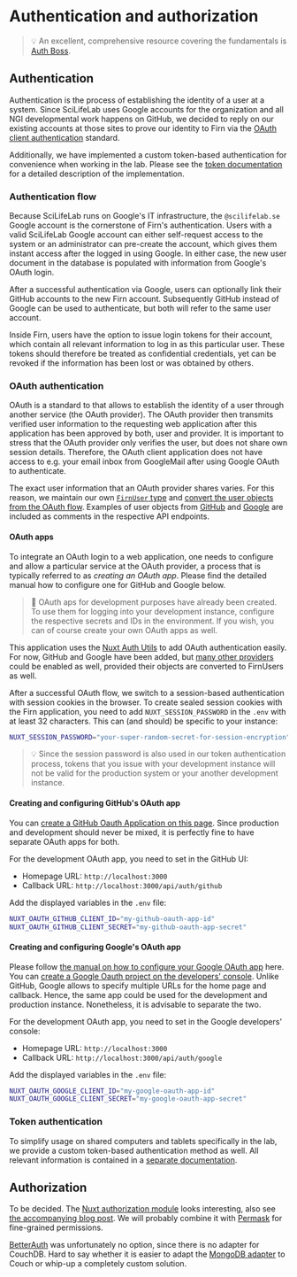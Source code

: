 # Authentication and authorization

> 💡  An excellent, comprehensive resource covering the fundamentals is [Auth Boss](https://github.com/teesloane/Auth-Boss).

## Authentication

Authentication is the process of establishing the identity of a user at a system. Since SciLifeLab uses Google accounts for the organization and all NGI developmental work happens on GitHub, we decided to reply on our existing accounts at those sites to prove our identity to Firn via the [OAuth](https://www.loginradius.com/blog/engineering/oauth2/) [client authentication](https://oauth.net/2/client-authentication/) standard.

Additionally, we have implemented a custom token-based authentication for convenience when working in the lab. Please see the [token documentation](./tokens.md) for a detailed description of the implementation.

### Authentication flow

Because SciLifeLab runs on Google's IT infrastructure, the `@scilifelab.se` Google account is the cornerstone of Firn's authentication. Users with a valid SciLifeLab Google account can either self-request access to the system or an administrator can pre-create the account, which gives them instant access after the logged in using Google. In either case, the new user document in the database is populated with information from Google's OAuth login.

After a successful authentication via Google, users can optionally link their GitHub accounts to the new Firn account. Subsequently GitHub instead of Google can be used to authenticate, but both will refer to the same user account.

Inside Firn, users have the option to issue login tokens for their account, which contain all relevant information to log in as this particular user. These tokens should therefore be treated as confidential credentials, yet can be revoked if the information has been lost or was obtained by others.

### OAuth authentication

OAuth is a standard to that allows to establish the identity of a user through another service (the OAuth provider). The OAuth provider then transmits verified
user information to the requesting web application after this application has been approved by both, user and provider. It is important to stress that the OAuth provider only verifies the user, but does not share own session details. Therefore, the OAuth client application does not have access to e.g. your email inbox from GoogleMail after using Google OAuth to authenticate.

The exact user information that an OAuth provider shares varies. For this reason, we maintain our own [`FirnUser` type](types/auth.d.ts) and [convert the user objects from the OAuth flow](server/crud/users.ts). Examples of user objects from [GitHub](server/api/auth/github.get.ts) and [Google](server/api/auth/google.get.ts) are included as comments in the respective API endpoints.

#### OAuth apps

To integrate an OAuth login to a web application, one needs to configure and allow a particular service at the OAuth provider, a process that is typically referred to as _creating an OAuth app_. Please find the detailed manual how to configure one for GitHub and Google below.

> 🛂 OAuth aps for development purposes have already been created. To use them for logging into your development instance, configure the respective secrets and IDs in the environment. If you wish, you can of course create your own OAuth apps as well.

This application uses the [Nuxt Auth Utils](https://github.com/atinux/nuxt-auth-utils) to add OAuth authentication easily. For now, GitHub and Google have been added, but [many other providers](https://github.com/atinux/nuxt-auth-utils?tab=readme-ov-file#supported-oauth-providers) could be enabled as well, provided their objects are converted to FirnUsers as well.

After a successful OAuth flow, we switch to a session-based authentication with session cookies in the browser. To create sealed session cookies with the Firn application, you need to add `NUXT_SESSION_PASSWORD` in the `.env` with at least 32 characters. This can (and should) be specific to your instance:

```bash
NUXT_SESSION_PASSWORD="your-super-random-secret-for-session-encryption"
```

> 💡  Since the session password is also used in our token authentication process, tokens that you issue with your development instance will not be valid for the production system or your another development instance.

#### Creating and configuring GitHub's OAuth app

You can [create a GitHub Oauth Application on this page](https://github.com/settings/applications/new). Since production and development should never be mixed, it is perfectly fine to have separate OAuth apps for both.

For the development OAuth app, you need to set in the GitHub UI:

- Homepage URL: `http://localhost:3000`
- Callback URL: `http://localhost:3000/api/auth/github`

Add the displayed variables in the `.env` file:

```bash
NUXT_OAUTH_GITHUB_CLIENT_ID="my-github-oauth-app-id"
NUXT_OAUTH_GITHUB_CLIENT_SECRET="my-github-oauth-app-secret"
```

#### Creating and configuring Google's OAuth app

Please follow [the manual on how to configure your Google OAuth app](https://developers.google.com/identity/protocols/oauth2) here. You can [create a Google Oauth project on the developers' console](https://console.developers.google.com). Unlike GitHub, Google allows to specify multiple URLs for the home page and callback. Hence, the same app could be used for the development and production instance. Nonetheless, it is advisable to separate the two.

For the development OAuth app, you need to set in the Google developers' console:

- Homepage URL: `http://localhost:3000`
- Callback URL: `http://localhost:3000/api/auth/google`

Add the displayed variables in the `.env` file:

```bash
NUXT_OAUTH_GOOGLE_CLIENT_ID="my-google-oauth-app-id"
NUXT_OAUTH_GOOGLE_CLIENT_SECRET="my-google-oauth-app-secret"
```

### Token authentication

To simplify usage on shared computers and tablets specifically in the lab, we provide a custom token-based authentication method as well. All relevant information is contained in a [separate documentation](./tokens.md).

## Authorization

To be decided. The [Nuxt authorization module](https://github.com/Barbapapazes/nuxt-authorization) looks interesting, also see [the accompanying blog post](https://soubiran.dev/posts/nuxt-going-full-stack-how-to-handle-authorization). We will probably combine it with [Permask](https://github.com/dschewchenko/permask) for fine-grained permissions.

[BetterAuth](https://www.better-auth.com/) was unfortunately no option, since there is no adapter for CouchDB. Hard to say whether it is easier to adapt the [MongoDB adapter](https://github.com/better-auth/better-auth/tree/main/packages/better-auth/src/adapters/mongodb-adapter) to Couch or whip-up a completely custom solution.
